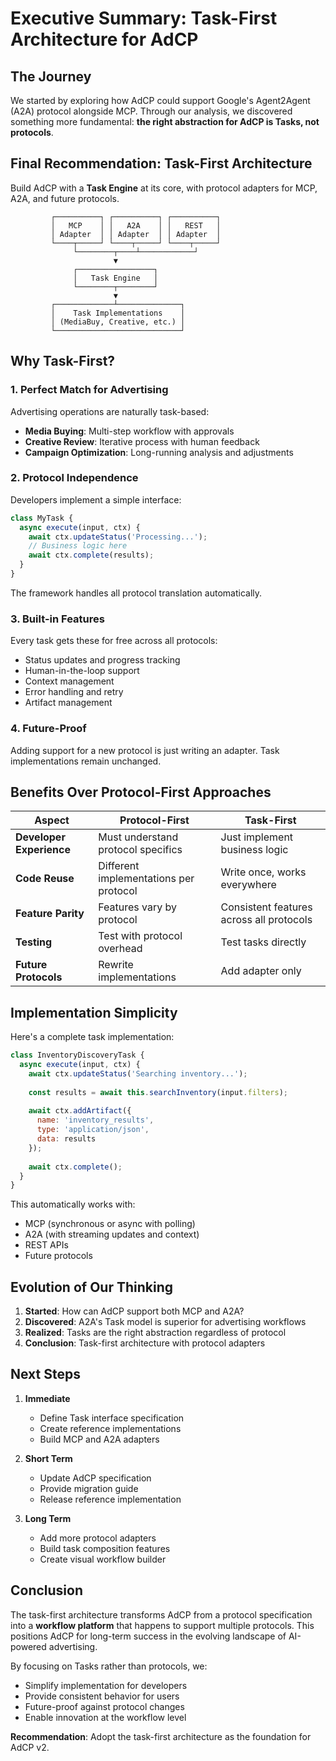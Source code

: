 # Executive Summary: Task-First Architecture for AdCP

## The Journey

We started by exploring how AdCP could support Google's Agent2Agent (A2A) protocol alongside MCP. Through our analysis, we discovered something more fundamental: **the right abstraction for AdCP is Tasks, not protocols**.

## Final Recommendation: Task-First Architecture

Build AdCP with a **Task Engine** at its core, with protocol adapters for MCP, A2A, and future protocols.

```
         ┌──────────┐ ┌──────────┐ ┌──────────┐
         │   MCP    │ │   A2A    │ │   REST   │
         │ Adapter  │ │ Adapter  │ │ Adapter  │
         └────┬─────┘ └────┬─────┘ └────┬─────┘
              └────────┬────┴────────────┘
                       ▼
              ┌─────────────────┐
              │   Task Engine   │
              └────────┬────────┘
                       ▼
         ┌─────────────┴──────────────┐
         │    Task Implementations    │
         │ (MediaBuy, Creative, etc.) │
         └────────────────────────────┘
```

## Why Task-First?

### 1. Perfect Match for Advertising
Advertising operations are naturally task-based:
- **Media Buying**: Multi-step workflow with approvals
- **Creative Review**: Iterative process with human feedback
- **Campaign Optimization**: Long-running analysis and adjustments

### 2. Protocol Independence
Developers implement a simple interface:
```javascript
class MyTask {
  async execute(input, ctx) {
    await ctx.updateStatus('Processing...');
    // Business logic here
    await ctx.complete(results);
  }
}
```

The framework handles all protocol translation automatically.

### 3. Built-in Features
Every task gets these for free across all protocols:
- Status updates and progress tracking
- Human-in-the-loop support
- Context management
- Error handling and retry
- Artifact management

### 4. Future-Proof
Adding support for a new protocol is just writing an adapter. Task implementations remain unchanged.

## Benefits Over Protocol-First Approaches

| Aspect | Protocol-First | Task-First |
|--------|---------------|------------|
| **Developer Experience** | Must understand protocol specifics | Just implement business logic |
| **Code Reuse** | Different implementations per protocol | Write once, works everywhere |
| **Feature Parity** | Features vary by protocol | Consistent features across all protocols |
| **Testing** | Test with protocol overhead | Test tasks directly |
| **Future Protocols** | Rewrite implementations | Add adapter only |

## Implementation Simplicity

Here's a complete task implementation:

```javascript
class InventoryDiscoveryTask {
  async execute(input, ctx) {
    await ctx.updateStatus('Searching inventory...');
    
    const results = await this.searchInventory(input.filters);
    
    await ctx.addArtifact({
      name: 'inventory_results',
      type: 'application/json',
      data: results
    });
    
    await ctx.complete();
  }
}
```

This automatically works with:
- MCP (synchronous or async with polling)
- A2A (with streaming updates and context)
- REST APIs
- Future protocols

## Evolution of Our Thinking

1. **Started**: How can AdCP support both MCP and A2A?
2. **Discovered**: A2A's Task model is superior for advertising workflows
3. **Realized**: Tasks are the right abstraction regardless of protocol
4. **Conclusion**: Task-first architecture with protocol adapters

## Next Steps

1. **Immediate**
   - Define Task interface specification
   - Create reference implementations
   - Build MCP and A2A adapters

2. **Short Term**
   - Update AdCP specification
   - Provide migration guide
   - Release reference implementation

3. **Long Term**
   - Add more protocol adapters
   - Build task composition features
   - Create visual workflow builder

## Conclusion

The task-first architecture transforms AdCP from a protocol specification into a **workflow platform** that happens to support multiple protocols. This positions AdCP for long-term success in the evolving landscape of AI-powered advertising.

By focusing on Tasks rather than protocols, we:
- Simplify implementation for developers
- Provide consistent behavior for users
- Future-proof against protocol changes
- Enable innovation at the workflow level

**Recommendation**: Adopt the task-first architecture as the foundation for AdCP v2.